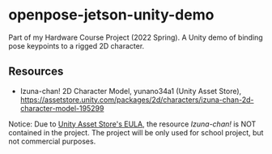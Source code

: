 # openpose-jetson-unity-demo

Part of my Hardware Course Project (2022 Spring). A Unity demo of binding pose keypoints to a rigged 2D character.

## Resources

- Izuna-chan! 2D Character Model, yunano34a1 (Unity Asset Store), https://assetstore.unity.com/packages/2d/characters/izuna-chan-2d-character-model-195299

Notice: Due to [Unity Asset Store's EULA](https://unity3d.com/legal/as_terms), the resource *Izuna-chan!* is NOT contained in the project. The project will be only used for school project, but not commercial purposes. 